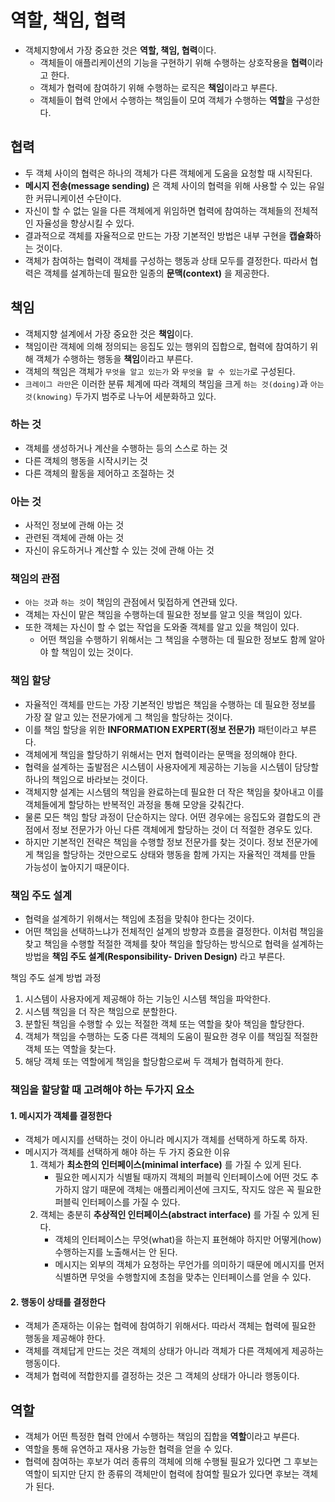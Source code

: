# 역할, 책임, 협력

* 객체지향에서 가장 중요한 것은 **역할, 책임, 협력**이다.
  * 객체들이 애플리케이션의 기능을 구현하기 위해 수행하는 상호작용을 **협력**이라고 한다.
  * 객체가 협력에 참여하기 위해 수행하는 로직은 **책임**이라고 부른다.
  * 객체들이 협력 안에서 수행하는 책임들이 모여 객체가 수행하는 **역할**을 구성한다.

## 협력

* 두 객체 사이의 협력은 하나의 객체가 다른 객체에게 도움을 요청할 때 시작된다.
* **메시지 전송(message sending)** 은 객체 사이의 협력을 위해 사용할 수 있는 유일한 커뮤니케이션 수단이다.
* 자신이 할 수 없는 일을 다른 객체에게 위임하면 협력에 참여하는 객체들의 전체적인 자율성을 향상시킬 수 있다.
* 결과적으로 객체를 자율적으로 만드는 가장 기본적인 방법은 내부 구현을 **캡슐화**하는 것이다.
* 객체가 참여하는 협력이 객체를 구성하는 행동과 상태 모두를 결정한다. 따라서 협력은 객체를 설계하는데 필요한 일종의 **문맥(context)** 을 제공한다.

## 책임

* 객체지향 설계에서 가장 중요한 것은 **책임**이다.
* 책임이란 객체에 의해 정의되는 응집도 있는 행위의 집합으로, 협력에 참여하기 위해 객체가 수행하는 행동을 **책임**이라고 부른다.
* 객체의 책임은 객체가 `무엇을 알고 있는가` 와 `무엇을 할 수 있는가`로 구성된다.
* `크레이그 라만`은 이러한 분류 체계에 따라 객체의 책임을 크게 `하는 것(doing)`과 `아는 것(knowing)` 두가지 범주로 나누어 세분화하고 있다.

### 하는 것

* 객체를 생성하거나 계산을 수행하는 등의 스스로 하는 것
* 다른 객체의 행동을 시작시키는 것
* 다른 객체의 활동을 제어하고 조절하는 것


### 아는 것

* 사적인 정보에 관해 아는 것
* 관련된 객체에 관해 아는 것
* 자신이 유도하거나 계산할 수 있는 것에 관해 아는 것


### 책임의 관점

* `아는 것`과 `하는 것`이 책임의 관점에서 및접하게 연관돼 있다.
* 객체는 자신이 맡은 책임을 수행하는데 필요한 정보를 알고 잇을 책임이 있다.
* 또한 객체는 자신이 할 수 없는 작업을 도와줄 객체를 알고 있을 책임이 있다.
  * 어떤 책임을 수행하기 위해서는 그 책임을 수행하는 데 필요한 정보도 함께 알아야 할 책임이 있는 것이다.

### 책임 할당

* 자율적인 객체를 만드는 가장 기본적인 방법은 책임을 수행하는 데 필요한 정보를 가장 잘 알고 있는 전문가에게 그 책임을 할당하는 것이다.
* 이를 책임 할당을 위한 **INFORMATION EXPERT(정보 전문가)** 패턴이라고 부른다.
* 객체에게 책임을 할당하기 위해서는 먼저 협력이라는 문맥을 정의해야 한다.
* 협력을 설계하는 출발점은 시스템이 사용자에게 제공하는 기능을 시스템이 담당할 하나의 책임으로 바라보는 것이다.
* 객체지향 설계는 시스템의 책임을 완료하는데 필요한 더 작은 책임을 찾아내고 이를 객체들에게 할당하는 반복적인 과정을 통해 모양을 갖춰간다.
* 물론 모든 책임 할당 과정이 단순하지는 않다. 어떤 경우에는 응집도와 결합도의 관점에서 정보 전문가가 아닌 다른 객체에게 할당하는 것이 더 적절한 경우도 있다.
* 하지만 기본적인 전략은 책임을 수행할 정보 전문가를 찾는 것이다. 정보 전문가에게 책임을 할당하는 것만으로도 상태와 행동을 함께 가지는 자율적인
 객체를 만들 가능성이 높아지기 때문이다.

### 책임 주도 설계

* 협력을 설계하기 위해서는 책임에 초점을 맞춰야 한다는 것이다.
* 어떤 책임을 선택하느냐가 전체적인 설계의 방향과 흐름을 결정한다. 이처럼 책임을 찾고 책임을 수행할 적절한 객체를 찾아 책임을 할당하는 방식으로
 협력을 설계하는 방법을 **책임 주도 설계(Responsibility- Driven Design)** 라고 부른다.

책임 주도 설계 방법 과정

1. 시스템이 사용자에게 제공해야 하는 기능인 시스템 책임을 파악한다.
2. 시스템 책임을 더 작은 책임으로 분할한다.
3. 분할된 책임을 수행할 수 있는 적절한 객체 또는 역할을 찾아 책임을 할당한다.
4. 객체가 책임을 수행하는 도중 다른 객체의 도움이 필요한 경우 이를 책임질 적절한 객체 또는 역할을 찾는다.
5. 해당 객체 또는 역할에게 책임을 할당함으로써 두 객체가 협력하게 한다.

### 책임을 할당할 때 고려해야 하는 두가지 요소

#### 1. 메시지가 객체를 결정한다

* 객체가 메시지를 선택하는 것이 아니라 메시지가 객체를 선택하게 하도록 하자.
* 메시지가 객체를 선택하게 해야 하는 두 가지 중요한 이유
  1. 객체가 **최소한의 인터페이스(minimal interface)** 를 가질 수 있게 된다.
     * 필요한 메시지가 식별될 때까지 객체의 퍼블릭 인터페이스에 어떤 것도 추가하지 않기 때문에 객체는 애플리케이션에 크지도, 작지도 않은
      꼭 필요한 퍼블릭 인터페이스를 가질 수 있다.
  2. 객체는 충분히 **추상적인 인터페이스(abstract interface)** 를 가질 수 있게 된다.
     * 객체의 인터페이스는 무엇(what)을 하는지 표현해야 하지만 어떻게(how) 수행하는지를 노출해서는 안 된다.
     * 메시지는 외부의 객체가 요청하는 무언가를 의미하기 때문에 메시지를 먼저 식별하면 무엇을 수행할지에 초첨을 맞추는 인터페이스를 얻을 수 있다.


#### 2. 행동이 상태를 결정한다

* 객체가 존재하는 이유는 협력에 참여하기 위해서다. 따라서 객체는 협력에 필요한 행동을 제공해야 한다.
* 객체를 객체답게 만드는 것은 객체의 상태가 아니라 객체가 다른 객체에게 제공하는 행동이다.
* 객체가 협력에 적합한지를 결정하는 것은 그 객체의 상태가 아니라 행동이다.


## 역할

* 객체가 어떤 특정한 협력 안에서 수행하는 책임의 집합을 **역할**이라고 부른다.
* 역할을 통해 유연하고 재사용 가능한 협력을 얻을 수 있다.
* 협력에 참여하는 후보가 여러 종류의 객체에 의해 수행될 필요가 있다면 그 후보는 역할이 되지만 단지 한 종류의 객체만이 협력에
 참여할 필요가 있다면 후보는 객체가 된다.

